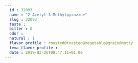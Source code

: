 ```yaml
---
  id : 32093
  name : "2-Acetyl-3-Methylpyrazine"
  slug : 32093
  taste : 
  bitter : 0
  odor : 
  natural : 1
  flavor_profile : roasted@toasted@vegetable@grain@nutty
  fema_flavor_profile : 
  date : 2019-03-26T08:47:11+01:00
---
```



